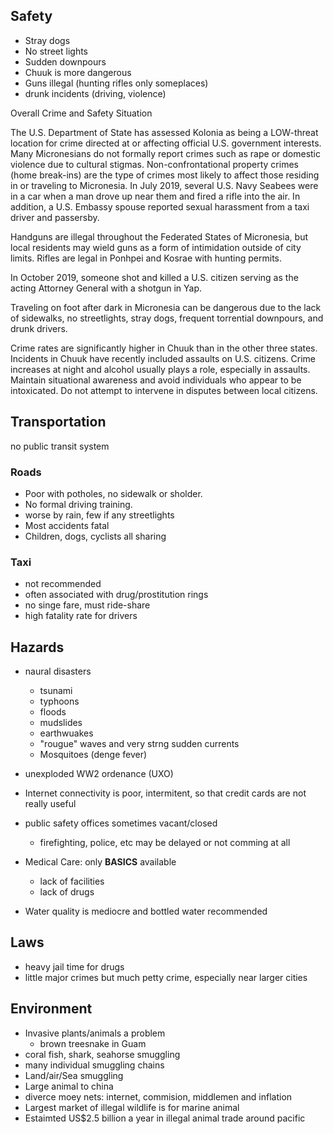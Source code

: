 
## Safety

- Stray dogs
- No street lights
- Sudden downpours
- Chuuk is more dangerous
- Guns illegal (hunting rifles only someplaces)
- drunk incidents (driving, violence)

Overall Crime and Safety Situation

The U.S. Department of State has assessed Kolonia as being a LOW-threat location for crime directed at or affecting official U.S. government interests. Many Micronesians do not formally report crimes such as rape or domestic violence due to cultural stigmas.  Non-confrontational property crimes (home break-ins) are the type of crimes most likely to affect those residing in or traveling to Micronesia. In July 2019, several U.S. Navy Seabees were in a car when a man drove up near them and fired a rifle into the air. In addition, a U.S. Embassy spouse reported sexual harassment from a taxi driver and passersby.

Handguns are illegal throughout the Federated States of Micronesia, but local residents may wield guns as a form of intimidation outside of city limits.  Rifles are legal in Ponhpei and Kosrae with hunting permits.

In October 2019, someone shot and killed a U.S. citizen serving as the acting Attorney General with a shotgun in Yap.  

Traveling on foot after dark in Micronesia can be dangerous due to the lack of sidewalks, no streetlights, stray dogs, frequent torrential downpours, and drunk drivers.

Crime rates are significantly higher in Chuuk than in the other three states. Incidents in Chuuk have recently included assaults on U.S. citizens. Crime increases at night and alcohol usually plays a role, especially in assaults. Maintain situational awareness and avoid individuals who appear to be intoxicated. Do not attempt to intervene in disputes between local citizens.

## Transportation

no public transit system

### Roads

- Poor with potholes, no sidewalk or sholder. 
- No formal driving training.
- worse by rain, few if any streetlights
- Most accidents fatal
- Children, dogs, cyclists all sharing

### Taxi

- not recommended
- often associated with drug/prostitution rings
- no singe fare, must ride-share
- high fatality rate for drivers
	
## Hazards
	
- naural disasters
  - tsunami
  - typhoons
  - floods
  - mudslides
  - earthwuakes
  - "rougue" waves and very strng sudden currents
  - Mosquitoes (denge fever)
		
- unexploded WW2 ordenance (UXO)
	
- Internet connectivity is poor, intermitent, so that credit cards are not really useful
	
- public safety offices sometimes vacant/closed
  - firefighting, police, etc may be delayed or not comming at all
		
- Medical Care: only **BASICS** available
  - lack of facilities
  - lack of drugs
		
- Water quality is mediocre and bottled water recommended
		
## Laws

- heavy jail time for drugs
- little major crimes but much petty crime, especially near larger cities
	
	
		
## Environment

- Invasive plants/animals a problem
  - brown treesnake in Guam
- coral fish, shark, seahorse smuggling
- many individual smuggling chains
- Land/air/Sea smuggling
- Large animal to china
- diverce moey nets: internet, commision, middlemen and inflation
- Largest market of illegal wildlife is for marine animal		
- Estaimted US$2.5 billion a year in illegal animal trade around pacific
